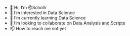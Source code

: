 - 👋 Hi, I’m @Scholh
- 👀 I’m interested in Data Science
- 🌱 I’m currently learning Data Science
- 💞️ I’m looking to collaborate on Data Analysis and Scripts
- 📫 How to reach me not yet

<!---
Scholh/Scholh is a ✨ special ✨ repository because its `README.md` (this file) appears on your GitHub profile.
You can click the Preview link to take a look at your changes.
--->

